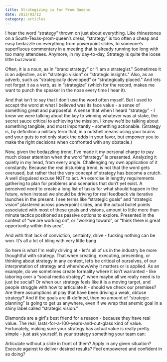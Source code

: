 ```yaml
---
title: Strategizing is for Prom Queens
date: 2013/03/12
category: articles
---
```


I hear the word “strategy” thrown on just about everything. Like
rhinestones on a South-Texas-prom-queen’s dress, “strategy” is too often
a cheap and easy bedazzle on everything from powerpoint slides, to
someone’s superfluous commentary in a meeting that is already running
too long with too many attendees. Anymore, in my day-to-day, Strategy is
quite the loose little buzzword.

Often, it is a noun, as in “brand strategy” or “I am a strategist."
Sometimes it is an adjective, as in “strategic vision” or “strategic
insights." Also, as an adverb, such as “strategically developed” or
“strategically placed.” And lets not forget it as a verb, as in
“strategize” (which for the record, makes me want to punch the speaker
in the nose every time I hear it).

And that isn’t to say that I don’t use the word often myself. But I used
to accept the word at what I believed was its face value - a sense of
something great and purposeful. A sense that when I heard “strategy” - I
knew we were talking about the key to winning whatever was at stake, the
secret sauce critical to achieving the mission. I knew we’d be talking
about something tangible, and most importantly - something actionable.
(Strategy is, by definition a military term that, in a nutshell means
using your brains and your guts to not only stack the odds in your
favor, but empower you to make the right decisions when confronted with
any obstacle.)

Now, given the bedazzling trend, I’ve made it my personal charge to pay
much closer attention when the word “strategy” is presented. Analyzing
it quietly in my head, from every angle. Challenging my own application
of it constantly. Because the real disturbing trend, is not that the
word gets overused, but rather that the very concept of strategy has
become a crutch. A well disguised excuse NOT to act. An exercise in
lengthy requirements gathering to plan for problems and scenarios that
don’t yet exist. A perceived need to create a long list of tasks for
what should happen in the future, when instead we should be driving for
real feedback via iterative launches in the present. I see terms like
“strategic goals” and “strategic vision” plastered across powerpoint
slides, and the actual bullet points associated with most of these goals
and visions, amount to little more than minute tactics positioned as
passive options to explore. Presented in the context of “we are working
on”, or “working toward”, or “think there is great opportunity within
this area”.

And with that lack of conviction, certainty, drive - fucking nothing can
be won. It’s all a lot of bling with very little bang.

So here is what I'm really driving at - let's all of us in the industry
be more thoughtful with strategy. That when creating, executing,
presenting, or thinking about strategy in any context, let’s be critical
of ourselves, of our interpretation of strategy and when/how/why it
matters or is applied. As an example, do we sometimes create formality
where it isn’t warranted - like laboring over a “social media strategy”,
when maybe all we really need is to just be social? Or when our strategy
feels like it is a moving target, and people struggle with how to
articulate it - should we check our premises? Are there assumptions at
play that have been driving a weak, obtuse strategy? And if the goals
are ill-defined, then no amount of “strategic planning” is going to get
us anywhere, even if we wrap that anemic goal in a shiny label called
“strategic vision.” 

Diamonds are a girl's best friend for a reason  - because they have real
value. The real, lasts-for-a-100-years-and-cut-glass kind of value.
Fortunately, making sure your strategy has actual value is really pretty
simple - just ask yourself, is your strategy something your team can:

Articulate without a slide in front of them?
Apply in any given situation?
Execute against to deliver desired results?
Feel empowered and confident in so doing?
